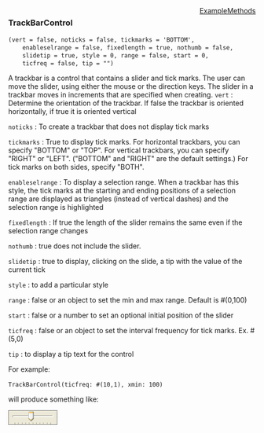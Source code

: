 <div style="float:right"><span class="toplinks"><a href="/suneidoc/User Interfaces/Reference/TrackBarControl/Example">Example</a><a href="/suneidoc/User Interfaces/Reference/TrackBarControl/Methods">Methods</a></span></div>

### TrackBarControl

``` suneido
(vert = false, noticks = false, tickmarks = 'BOTTOM', 
    enableselrange = false, fixedlength = true, nothumb = false, 
    slidetip = true, style = 0, range = false, start = 0, 
    ticfreq = false, tip = "")
```

A trackbar is a control that contains a slider and tick marks. The user can move the slider, using either the mouse or the direction keys. The slider in a trackbar moves in increments that are specified when creating.
`vert`
: Determine the orientation of the trackbar. If false the trackbar is oriented horizontally, if true it is oriented vertical

`noticks`
: To create a trackbar that does not display tick marks

`tickmarks`
: True to display tick marks. For horizontal trackbars, you can specify "BOTTOM" or "TOP". For vertical trackbars, you can specify "RIGHT" or "LEFT".  ("BOTTOM" and "RIGHT" are the default settings.) For tick marks on both sides, specify "BOTH".

`enableselrange`
: To display a selection range. When a trackbar has this style, the tick marks at the starting and ending positions of a selection range are displayed as triangles (instead of vertical dashes) and the selection range is highlighted

`fixedlength`
: If true the length of the slider remains the same even if the selection range changes

`nothumb`
: true does not include the slider.

`slidetip`
: true to display, clicking on the slide, a tip with the value of the current tick

`style`
: to add a particular style

`range`
: false or an object to set the min and max range. Default is #(0,100)

`start`
: false or a number to set an optional initial position of the slider

`ticfreq`
: false or an object to set the interval frequency for tick marks. Ex. #(5,0)

`tip`
: to display a tip text for the control

For example:

``` suneido
TrackBarControl(ticfreq: #(10,1), xmin: 100)
```

will produce something like:

![](<../../res/trackBarControl.png>)